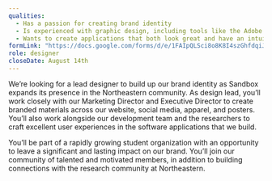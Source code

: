 ```yaml
---
qualities:
  - Has a passion for creating brand identity
  - Is experienced with graphic design, including tools like the Adobe suite, Figma, etc.
  - Wants to create applications that both look great and have an intuitive user experience
formLink: "https://docs.google.com/forms/d/e/1FAIpQLSci8o8K8I4szGhfdqiJ5sAfB9NHgdv6JGixMNy7lV9aW0EjqA/viewform?usp=sf_link"
role: designer
closeDate: August 14th
---
```


We’re looking for a lead designer to build up our brand identity as Sandbox expands its presence in the Northeastern community. As design lead, you’ll work closely with our Marketing Director and Executive Director to create branded materials across our website, social media, apparel, and posters. You’ll also work alongside our development team and the researchers to craft excellent user experiences in the software applications that we build. 

You’ll be part of a rapidly growing student organization with an opportunity to leave a significant and lasting impact on our brand. You’ll join our community of talented and motivated members, in addition to building connections with the research community at Northeastern.
